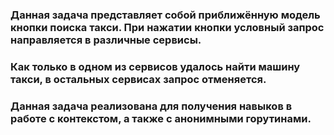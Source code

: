 ### Данная задача представляет собой приближённую модель кнопки поиска такси. При нажатии кнопки условный запрос направляется в различные сервисы. 
### Как только в одном из сервисов удалось найти машину такси, в остальных сервисах запрос отменяется. 

### Данная задача реализована для получения навыков в работе с контекстом, а также с анонимными горутинами.
